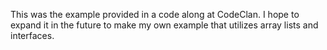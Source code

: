 This was the example provided in a code along at CodeClan. I hope to expand it in the future to make my own example that utilizes array lists and interfaces.
